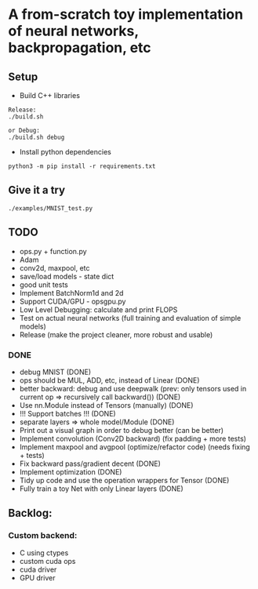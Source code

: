 # A from-scratch toy implementation of neural networks, backpropagation, etc

## Setup

- Build C++ libraries

```
Release:
./build.sh

or Debug:
./build.sh debug
```

- Install python dependencies

```
python3 -m pip install -r requirements.txt
```

## Give it a try

```
./examples/MNIST_test.py
```

## TODO

- ops.py + function.py
- Adam
- conv2d, maxpool, etc
- save/load models - state dict
- good unit tests
- Implement BatchNorm1d and 2d
- Support CUDA/GPU - opsgpu.py
- Low Level Debugging: calculate and print FLOPS
- Test on actual neural networks (full training and evaluation of simple models)
- Release (make the project cleaner, more robust and usable)

### DONE

- debug MNIST (DONE)
- ops should be MUL, ADD, etc, instead of Linear (DONE)
- better backward: debug and use deepwalk (prev: only tensors used in current op => recursively call backward()) (DONE)
- Use nn.Module instead of Tensors (manually) (DONE)
- !!! Support batches !!! (DONE)
- separate layers => whole model/Module (DONE)
- Print out a visual graph in order to debug better (can be better)
- Implement convolution (Conv2D backward) (fix padding + more tests)
- Implement maxpool and avgpool (optimize/refactor code) (needs fixing + tests)
- Fix backward pass/gradient decent (DONE)
- Implement optimization (DONE)
- Tidy up code and use the operation wrappers for Tensor (DONE)
- Fully train a toy Net with only Linear layers (DONE)

## Backlog:

### Custom backend:

- C using ctypes
- custom cuda ops
- cuda driver
- GPU driver
